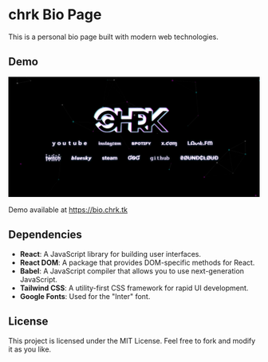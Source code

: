# chrk Bio Page
This is a personal bio page built with modern web technologies.

## Demo

![Demo](demo.png)

Demo available at https://bio.chrk.tk

## Dependencies

- **React**: A JavaScript library for building user interfaces.
- **React DOM**: A package that provides DOM-specific methods for React.
- **Babel**: A JavaScript compiler that allows you to use next-generation JavaScript.
- **Tailwind CSS**: A utility-first CSS framework for rapid UI development.
- **Google Fonts**: Used for the "Inter" font.

## License

This project is licensed under the MIT License. Feel free to fork and modify it as you like.